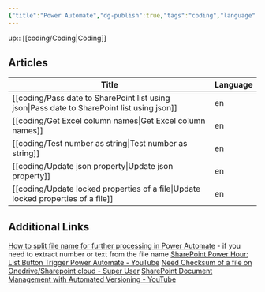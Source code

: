 ```yaml
---
{"title":"Power Automate","dg-publish":true,"tags":"coding","language":"en","permalink":"/coding/power-automate/","dgPassFrontmatter":true}
---
```


up:: [[coding/Coding\|Coding]]

## Articles

| Title                                                                                          | Language |
| ---------------------------------------------------------------------------------------------- | -------- |
| [[coding/Pass date to SharePoint list using json\|Pass date to SharePoint list using json]] | en       |
| [[coding/Get Excel column names\|Get Excel column names]]                                   | en       |
| [[coding/Test number as string\|Test number as string]]                                     | en       |
| [[coding/Update json property\|Update json property]]                                       | en       |
| [[coding/Update locked properties of a file\|Update locked properties of a file]]           | en       |

## Additional Links
[How to split file name for further processing in Power Automate](https://tomriha.com/how-to-split-file-name-for-further-processing-in-PowerAutomate/) - if you need to extract number or text from the file name
[SharePoint Power Hour: List Button Trigger Power Automate - YouTube](https://www.youtube.com/watch?v=C-oLlVtRrUk)
[Need Checksum of a file on Onedrive/Sharepoint cloud - Super User](https://superuser.com/questions/1655800/need-checksum-of-a-file-on-onedrive-sharepoint-cloud)
[SharePoint Document Management with Automated Versioning - YouTube](https://www.youtube.com/watch?v=bGUaJpixHbs)
